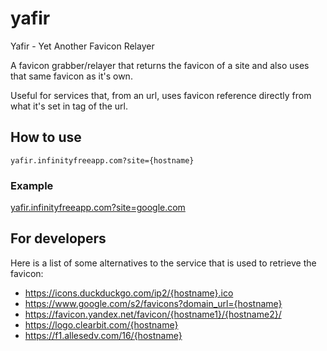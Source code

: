 # yafir
Yafir - Yet Another Favicon Relayer

A favicon grabber/relayer that returns the favicon of a site and also uses that same favicon as it's own.

Useful for services that, from an url, uses favicon reference directly from what it's set in <link rel="icon" href="..."> tag of the url.

## How to use

```
yafir.infinityfreeapp.com?site={hostname}
```

### Example

[yafir.infinityfreeapp.com?site=google.com](https://yafir.infinityfreeapp.com?site=google.com)

## For developers

Here is a list of some alternatives to the service that is used to retrieve the favicon:

- https://icons.duckduckgo.com/ip2/{hostname}.ico
- https://www.google.com/s2/favicons?domain_url={hostname}
- https://favicon.yandex.net/favicon/{hostname1}/{hostname2}/
- https://logo.clearbit.com/{hostname}
- https://f1.allesedv.com/16/{hostname}
